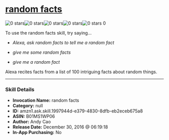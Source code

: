 # [random facts](http://alexa.amazon.com/#skills/amzn1.ask.skill.1997944d-e379-4830-8dfb-eb2eceb675a8)
![0 stars](../../images/ic_star_border_black_18dp_1x.png)![0 stars](../../images/ic_star_border_black_18dp_1x.png)![0 stars](../../images/ic_star_border_black_18dp_1x.png)![0 stars](../../images/ic_star_border_black_18dp_1x.png)![0 stars](../../images/ic_star_border_black_18dp_1x.png) 0

To use the random facts skill, try saying...

* *Alexa, ask random facts to tell me a random fact*

* *give me some random facts*

* *give me a random fact*

Alexa recites facts from a list of 100 intriguing facts about random things.

***

### Skill Details

* **Invocation Name:** random facts
* **Category:** null
* **ID:** amzn1.ask.skill.1997944d-e379-4830-8dfb-eb2eceb675a8
* **ASIN:** B01MS1WP06
* **Author:** Andy Cao
* **Release Date:** December 30, 2016 @ 06:19:18
* **In-App Purchasing:** No

